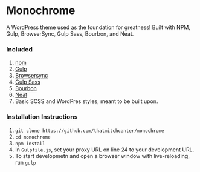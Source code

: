 # Monochrome

A WordPress theme used as the foundation for greatness! Built with NPM, Gulp, BrowserSync, Gulp Sass, Bourbon, and Neat.

### Included

1. [npm](https://www.npmjs.com/)
2. [Gulp](http://gulpjs.com/)
3. [Browsersync](https://www.browsersync.io/docs/gulp/)
4. [Gulp Sass](https://www.npmjs.com/package/gulp-sass)
5. [Bourbon](http://bourbon.io/)
6. [Neat](http://neat.bourbon.io/)
7. Basic SCSS and WordPres styles, meant to be built upon.

### Installation Instructions

1. ``git clone https://github.com/thatmitchcanter/monochrome``
2. ``cd monochrome``
3. ``npm install``
4. In ``Gulpfile.js``, set your proxy URL on line 24 to your development URL.
5. To start developmetn and open a browser window with live-reloading, run ``gulp``